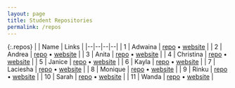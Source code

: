 ```yaml
---
layout: page
title: Student Repositories
permalink: /repos
---
```


<style>
    .repos {
        max-width: 500px;
    }
    .repos td:first-child {
        width: 40px;
    }
    .repos td:nth-child(2) {
        width: 200px;
    }
</style>


{:.repos}
| | Name | Links |
|--|--|--|--|
| 1 | Adwaina | <a href="#" target="_blank">repo</a> &bull; <a href="" target="_blank">website</a> |
| 2 | Andrea | <a href="#" target="_blank">repo</a> &bull; <a href="" target="_blank">website</a> |
| 3 | Anita | <a href="#" target="_blank">repo</a> &bull; <a href="" target="_blank">website</a> |
| 4 | Christina | <a href="#" target="_blank">repo</a> &bull; <a href="" target="_blank">website</a> |
| 5 | Janice | <a href="#" target="_blank">repo</a> &bull; <a href="" target="_blank">website</a> |
| 6 | Kayla | <a href="#" target="_blank">repo</a> &bull; <a href="" target="_blank">website</a> |
| 7 | Laciesha | <a href="#" target="_blank">repo</a> &bull; <a href="" target="_blank">website</a> |
| 8 | Monique | <a href="#" target="_blank">repo</a> &bull; <a href="" target="_blank">website</a> |
| 9 | Rinku | <a href="#" target="_blank">repo</a> &bull; <a href="" target="_blank">website</a> |
| 10 | Sarah | <a href="https://github.com/vanwars/ywtech-javascript" target="_blank">repo</a> &bull; <a href="https://vanwars.github.io/ywtech-javascript/" target="_blank">website</a> |
| 11 | Wanda | <a href="#" target="_blank">repo</a> &bull; <a href="" target="_blank">website</a> |
